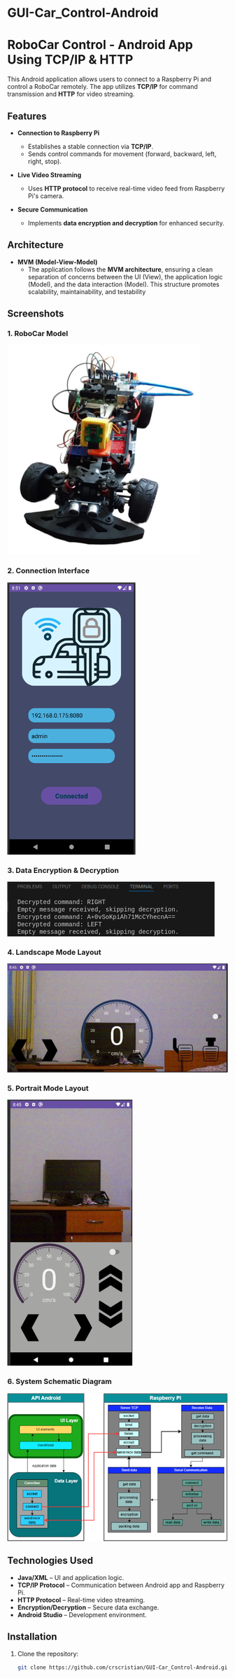 # GUI-Car_Control-Android
# RoboCar Control - Android App Using TCP/IP & HTTP  

This Android application allows users to connect to a Raspberry Pi and control a RoboCar remotely. The app utilizes **TCP/IP** for command transmission and **HTTP** for video streaming.  

## Features  

- **Connection to Raspberry Pi**  
  - Establishes a stable connection via **TCP/IP**.  
  - Sends control commands for movement (forward, backward, left, right, stop).  

- **Live Video Streaming**  
  - Uses **HTTP protocol** to receive real-time video feed from Raspberry Pi's camera.  

- **Secure Communication**  
  - Implements **data encryption and decryption** for enhanced security.  

## Architecture  

- **MVM (Model-View-Model)**  
  - The application follows the **MVM architecture**, ensuring a clean separation of concerns between the UI (View), the application logic (Model), and the data interaction (Model). This structure promotes scalability, maintainability, and testability

## Screenshots  

### 1. RoboCar Model  
<img src="Assets/Car_RC.png" width="442" height="480">  

### 2. Connection Interface  
![Connect_Interface](Assets/Connect_Interface.png)  

### 3. Data Encryption & Decryption  
![EncryptDecryptData](Assets/EncryptDecryptData.png)  

### 4. Landscape Mode Layout  
![Landscape_Layout](Assets/Landscape_Layout.png)  

### 5. Portrait Mode Layout  
![Portrait_layout](Assets/Portrait_Layout.png)  

### 6. System Schematic Diagram  
![Schematic_Diagram_AppAndroid_RoboCar](Assets/Schematic_Diagram_AppAndroid_RoboCar.png)  

## Technologies Used  

- **Java/XML** – UI and application logic.  
- **TCP/IP Protocol** – Communication between Android app and Raspberry Pi.  
- **HTTP Protocol** – Real-time video streaming.  
- **Encryption/Decryption** – Secure data exchange.  
- **Android Studio** – Development environment.  

## Installation  

1. Clone the repository:  
   ```sh
   git clone https://github.com/crscristian/GUI-Car_Control-Android.git
